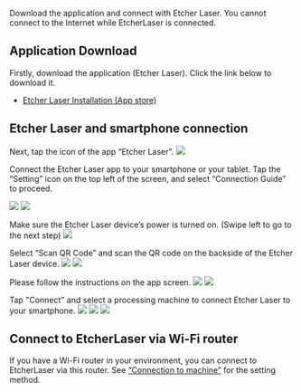 Download the application and connect with Etcher Laser. You cannot connect to the Internet while EtcherLaser is connected.

## Application Download
Firstly, download the application (Etcher Laser). Click the link below to download it.

- [Etcher Laser Installation (App store)](https://apps.apple.com/jp/app/etcherlaser/id1465876344)

## Etcher Laser and smartphone connection
Next, tap the icon of the app “Etcher Laser”.
<img src="./images/software_setup_mobile_1.png">

Connect the Etcher Laser app to your smartphone or your tablet.
Tap the “Setting” icon on the top left of the screen, and select “Connection Guide” to proceed.

<img src="./images/software_setup_mobile_2.jpg">
<img src="./images/software_setup_mobile_3.jpg">


Make sure the Etcher Laser device’s power is turned on. (Swipe left to go to the next step)
<img src="./images/software_setup_mobile_4.jpg">

Select “Scan QR Code” and scan the QR code on the backside of the Etcher Laser device.
<img src="./images/software_setup_mobile_5.jpg">
<img src="./images/software_setup_mobile_6.jpg">

Please follow the instructions on the app screen.
<img src="./images/software_setup_mobile_7.jpg">
<img src="./images/software_setup_mobile_8.jpg">

Tap "Connect" and select a processing machine to connect Etcher Laser to your smartphone.
<img src="./images/software_setup_mobile_9.jpg">
<img src="./images/software_setup_mobile_10.jpg">
<img src="./images/software_setup_mobile_13.jpg">

## Connect to EtcherLaser via Wi-Fi router
If you have a Wi-Fi router in your environment, you can connect to EtcherLaser via this router. See <a href="https://manual.smartdiys.cc/el-mobile-connection-to-machine/" target="_blank">“Connection to machine”</a> for the setting method.
